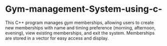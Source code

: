 # Gym-management-System-using-c-
This C++ program manages gym memberships, allowing users to create new memberships with name and timing preference (morning, afternoon, evening), view existing memberships, and exit the system. Memberships are stored in a vector for easy access and display.
